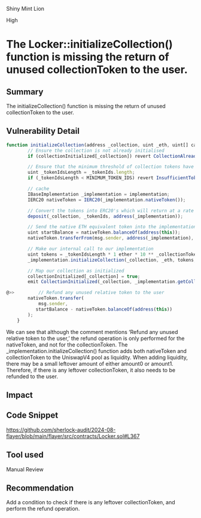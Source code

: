 Shiny Mint Lion

High

# The Locker::initializeCollection() function is missing the return of unused collectionToken to the user.

## Summary
The initializeCollection() function is missing the return of unused collectionToken to the user.
## Vulnerability Detail
```javascript
function initializeCollection(address _collection, uint _eth, uint[] calldata _tokenIds, uint _tokenSlippage, uint160 _sqrtPriceX96) public virtual whenNotPaused collectionExists(_collection) {
        // Ensure the collection is not already initialised
        if (collectionInitialized[_collection]) revert CollectionAlreadyInitialized();

        // Ensure that the minimum threshold of collection tokens have been provided
        uint _tokenIdsLength = _tokenIds.length;
        if (_tokenIdsLength < MINIMUM_TOKEN_IDS) revert InsufficientTokenIds();

        // cache
        IBaseImplementation _implementation = implementation;
        IERC20 nativeToken = IERC20(_implementation.nativeToken());

        // Convert the tokens into ERC20's which will return at a rate of 1:1
        deposit(_collection, _tokenIds, address(_implementation));

        // Send the native ETH equivalent token into the implementation
        uint startBalance = nativeToken.balanceOf(address(this));
        nativeToken.transferFrom(msg.sender, address(_implementation), _eth);

        // Make our internal call to our implementation
        uint tokens = _tokenIdsLength * 1 ether * 10 ** _collectionToken[_collection].denomination();
        _implementation.initializeCollection(_collection, _eth, tokens, _tokenSlippage, _sqrtPriceX96);

        // Map our collection as initialized
        collectionInitialized[_collection] = true;
        emit CollectionInitialized(_collection, _implementation.getCollectionPoolKey(_collection), _tokenIds, _sqrtPriceX96, msg.sender);

@>>         // Refund any unused relative token to the user
        nativeToken.transfer(
            msg.sender,
           startBalance - nativeToken.balanceOf(address(this))
        );
    }

```
We can see that although the comment mentions ‘Refund any unused relative token to the user,’ the refund operation is only performed for the nativeToken, and not for the collectionToken. The _implementation.initializeCollection() function adds both nativeToken and collectionToken to the UniswapV4 pool as liquidity. When adding liquidity, there may be a small leftover amount of either amount0 or amount1. Therefore, if there is any leftover collectionToken, it also needs to be refunded to the user.
## Impact

## Code Snippet
https://github.com/sherlock-audit/2024-08-flayer/blob/main/flayer/src/contracts/Locker.sol#L367

## Tool used

Manual Review

## Recommendation
Add a condition to check if there is any leftover collectionToken, and perform the refund operation.